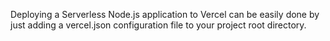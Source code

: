 Deploying a Serverless Node.js application to Vercel can be easily done by just adding a vercel.json configuration file to your project root directory.
